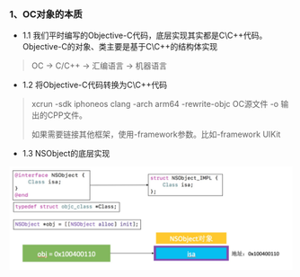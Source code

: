 ### 1、OC对象的本质
* 1.1 我们平时编写的Objective-C代码，底层实现其实都是C\C++代码。Objective-C的对象、类主要是基于C\C++的结构体实现

>OC -> C/C++ -> 汇编语言 -> 机器语言

* 1.2 将Objective-C代码转换为C\C++代码

>xcrun  -sdk  iphoneos  clang  -arch  arm64  -rewrite-objc  OC源文件  -o  输出的CPP文件。
>
>如果需要链接其他框架，使用-framework参数。比如-framework UIKit

* 1.3 NSObject的底层实现

![原理图](./imgs/1/1.3_1.png)





